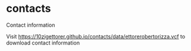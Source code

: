 # contacts
Contact information

Visit https://10zigettorer.github.io/contacts/data/ettorerobertorizza.vcf to download contact information